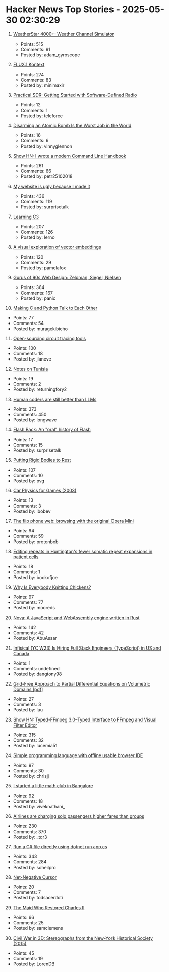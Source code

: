 # Hacker News Top Stories - 2025-05-30 02:30:29

1. [WeatherStar 4000+: Weather Channel Simulator](https://weatherstar.netbymatt.com/)
   - Points: 515
   - Comments: 91
   - Posted by: adam_gyroscope

2. [FLUX.1 Kontext](https://bfl.ai/models/flux-kontext)
   - Points: 274
   - Comments: 83
   - Posted by: minimaxir

3. [Practical SDR: Getting Started with Software-Defined Radio](https://nostarch.com/practical-sdr)
   - Points: 12
   - Comments: 1
   - Posted by: teleforce

4. [Disarming an Atomic Bomb Is the Worst Job in the World](https://daxe.substack.com/p/disarming-an-atomic-bomb-is-the-worst)
   - Points: 16
   - Comments: 6
   - Posted by: vinnyglennon

5. [Show HN: I wrote a modern Command Line Handbook](https://commandline.stribny.name/)
   - Points: 261
   - Comments: 66
   - Posted by: petr25102018

6. [My website is ugly because I made it](https://goodinternetmagazine.com/my-website-is-ugly-because-i-made-it/)
   - Points: 436
   - Comments: 119
   - Posted by: surprisetalk

7. [Learning C3](https://alloc.dev/2025/05/29/learning_c3)
   - Points: 207
   - Comments: 126
   - Posted by: lerno

8. [A visual exploration of vector embeddings](http://blog.pamelafox.org/2025/05/a-visual-exploration-of-vector.html)
   - Points: 120
   - Comments: 29
   - Posted by: pamelafox

9. [Gurus of 90s Web Design: Zeldman, Siegel, Nielsen](https://cybercultural.com/p/web-design-1997/)
   - Points: 364
   - Comments: 167
   - Posted by: panic

10. [Making C and Python Talk to Each Other](https://leetarxiv.substack.com/p/making-c-and-python-talk-to-each)
   - Points: 77
   - Comments: 54
   - Posted by: muragekibicho

11. [Open-sourcing circuit tracing tools](https://www.anthropic.com/research/open-source-circuit-tracing)
   - Points: 100
   - Comments: 18
   - Posted by: jlaneve

12. [Notes on Tunisia](https://mattlakeman.org/2025/05/29/notes-on-tunisia/)
   - Points: 19
   - Comments: 2
   - Posted by: returningfory2

13. [Human coders are still better than LLMs](https://antirez.com/news/153)
   - Points: 373
   - Comments: 450
   - Posted by: longwave

14. [Flash Back: An "oral" history of Flash](https://goodinternetmagazine.com/oral-history-of-flash/)
   - Points: 17
   - Comments: 15
   - Posted by: surprisetalk

15. [Putting Rigid Bodies to Rest](https://twitter.com/keenanisalive/status/1925225500659658999)
   - Points: 107
   - Comments: 10
   - Posted by: pvg

16. [Car Physics for Games (2003)](https://www.asawicki.info/Mirror/Car%20Physics%20for%20Games/Car%20Physics%20for%20Games.html)
   - Points: 13
   - Comments: 3
   - Posted by: ibobev

17. [The flip phone web: browsing with the original Opera Mini](https://www.spacebar.news/the-flip-phone-web-browsing-with-the-original-opera-mini/)
   - Points: 94
   - Comments: 59
   - Posted by: protonbob

18. [Editing repeats in Huntington's:fewer somatic repeat expansions in patient cells](https://www.nature.com/articles/s41588-025-02172-8)
   - Points: 18
   - Comments: 1
   - Posted by: bookofjoe

19. [Why Is Everybody Knitting Chickens?](https://ironicsans.ghost.io/why-is-everybody-knitting-chickens/)
   - Points: 97
   - Comments: 77
   - Posted by: mooreds

20. [Nova: A JavaScript and WebAssembly engine written in Rust](https://trynova.dev/)
   - Points: 142
   - Comments: 42
   - Posted by: AbuAssar

21. [Infisical (YC W23) Is Hiring Full Stack Engineers (TypeScript) in US and Canada](https://www.ycombinator.com/companies/infisical/jobs/vGwCQVk-full-stack-engineer-us-canada)
   - Points: 1
   - Comments: undefined
   - Posted by: dangtony98

22. [Grid-Free Approach to Partial Differential Equations on Volumetric Domains [pdf]](http://rohansawhney.io/RohanSawhneyPhDThesis.pdf)
   - Points: 27
   - Comments: 3
   - Posted by: luu

23. [Show HN: Typed-FFmpeg 3.0–Typed Interface to FFmpeg and Visual Filter Editor](https://github.com/livingbio/typed-ffmpeg)
   - Points: 315
   - Comments: 32
   - Posted by: lucemia51

24. [Simple programming language with offline usable browser IDE](https://tiki.li/apps/tut_learn.html?v=2505e)
   - Points: 97
   - Comments: 30
   - Posted by: chrisjj

25. [I started a little math club in Bangalore](https://teachyourselfmath.app/club)
   - Points: 92
   - Comments: 18
   - Posted by: viveknathani_

26. [Airlines are charging solo passengers higher fares than groups](https://thriftytraveler.com/news/airlines/airlines-charging-solo-travelers-higher-fares/)
   - Points: 230
   - Comments: 370
   - Posted by: _tqr3

27. [Run a C# file directly using dotnet run app.cs](https://devblogs.microsoft.com/dotnet/announcing-dotnet-run-app/)
   - Points: 343
   - Comments: 284
   - Posted by: soheilpro

28. [Net-Negative Cursor](https://lukasatkinson.de/2025/net-negative-cursor/)
   - Points: 20
   - Comments: 7
   - Posted by: todsacerdoti

29. [The Maid Who Restored Charles II](https://www.historytoday.com/archive/feature/maid-who-restored-charles-ii)
   - Points: 66
   - Comments: 25
   - Posted by: samclemens

30. [Civil War in 3D: Stereographs from the New-York Historical Society (2015)](https://www.nyhistory.org/blogs/civil-war-in-3d-stereographs-from-the-new-york-historical-society)
   - Points: 45
   - Comments: 19
   - Posted by: LorenDB

